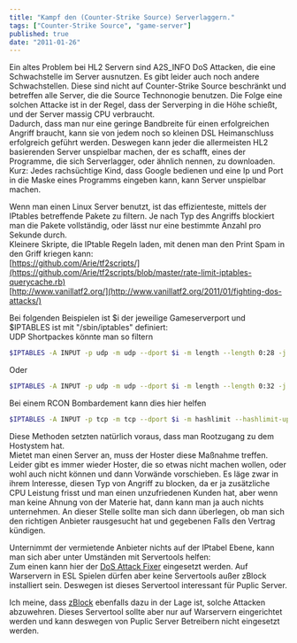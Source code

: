 ```yaml
---
title: "Kampf den (Counter-Strike Source) Serverlaggern."
tags: ["Counter-Strike Source", "game-server"]
published: true
date: "2011-01-26"
---
```


Ein altes Problem bei HL2 Servern sind A2S_INFO DoS Attacken, die eine Schwachstelle im Server ausnutzen. Es gibt leider auch noch andere Schwachstellen. Diese sind nicht auf Counter-Strike Source beschränkt und betreffen alle Server, die die Source Technonogie benutzen. Die Folge eine solchen Attacke ist in der Regel, dass der Serverping in die Höhe schießt, und der Server massig CPU verbraucht.  
Dadurch, dass man nur eine geringe Bandbreite für einen erfolgreichen Angriff braucht, kann sie von jedem noch so kleinen DSL Heimanschluss erfolgreich geführt werden. Deswegen kann jeder die allermeisten HL2 basierenden Server unspielbar machen, der es schafft, eines der Programme, die sich Serverlagger, oder ähnlich nennen, zu downloaden.  
Kurz: Jedes rachsüchtige Kind, dass Google bedienen und eine Ip und Port in die Maske eines Programms eingeben kann, kann Server unspielbar machen.

Wenn man einen Linux Server benutzt, ist das effizienteste, mittels der IPtables betreffende Pakete zu filtern. Je nach Typ des Angriffs blockiert man die Pakete vollständig, oder lässt nur eine bestimmte Anzahl pro Sekunde durch.  
Kleinere Skripte, die IPtable Regeln laden, mit denen man den Print Spam in den Griff kriegen kann:  
[https://github.com/Arie/tf2scripts/](https://github.com/Arie/tf2scripts/blob/master/rate-limit-iptables-querycache.rb)  
[http://www.vanillatf2.org/](http://www.vanillatf2.org/2011/01/fighting-dos-attacks/)

Bei folgenden Beispielen ist $i der jeweilige Gameserverport und $IPTABLES ist mit "/sbin/iptables" definiert:  
UDP Shortpackes könnte man so filtern

```bash
$IPTABLES -A INPUT -p udp -m udp --dport $i -m length --length 0:28 -j DROP
```

Oder

```bash
$IPTABLES -A INPUT -p udp -m udp --dport $i -m length --length 0:32 -j DROP
```

Bei einem RCON Bombardement kann dies hier helfen

```bash
$IPTABLES -A INPUT -p tcp -m tcp --dport $i -m hashlimit --hashlimit-upto 2/sec --hashlimit-burst 1 --hashlimit-mode srcip,dstip,dstport --hashlimit-name PACKET_LIMIT_$i -j ACCEPT
```

Diese Methoden setzten natürlich voraus, dass man Rootzugang zu dem Hostystem hat.  
Mietet man einen Server an, muss der Hoster diese Maßnahme treffen. Leider gibt es immer wieder Hoster, die so etwas nicht machen wollen, oder wohl auch nicht können und dann Vorwände vorschieben. Es läge zwar in ihrem Interesse, diesen Typ von Angriff zu blocken, da er ja zusätzliche CPU Leistung frisst und man einen unzufriedenen Kunden hat, aber wenn man keine Ahnung von der Materie hat, dann kann man ja auch nichts unternehmen. An dieser Stelle sollte man sich dann überlegen, ob man sich den richtigen Anbieter rausgesucht hat und gegebenen Falls den Vertrag kündigen.

Unternimmt der vermietende Anbieter nichts auf der IPtabel Ebene, kann man sich aber unter Umständen mit Servertools helfen:  
Zum einen kann hier der [DoS Attack Fixer](http://sourceserver.info/wiki/daf) eingesetzt werden. Auf Warservern in ESL Spielen dürfen aber keine Servertools außer zBlock installiert sein. Deswegen ist dieses Servertool interessant für Puplic Server.

Ich meine, dass [zBlock](http://zblock.mgamez.eu/) ebenfalls dazu in der Lage ist, solche Attacken abzuwehren. Dieses Servertool sollte aber nur auf Warservern eingerichtet werden und kann deswegen von Puplic Server Betreibern nicht eingesetzt werden.

